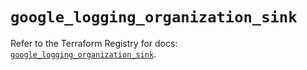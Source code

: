 # `google_logging_organization_sink`

Refer to the Terraform Registry for docs: [`google_logging_organization_sink`](https://registry.terraform.io/providers/hashicorp/google-beta/6.29.0/docs/resources/google_logging_organization_sink).
